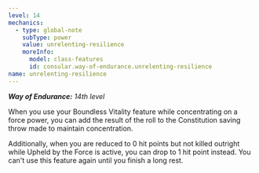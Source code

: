 ```yaml
---
level: 14
mechanics:
  - type: global-note
    subType: power
    value: unrelenting-resilience
    moreInfo:
      model: class-features
      id: consular.way-of-endurance.unrelenting-resilience
name: unrelenting-resilience
---
```

_**Way of Endurance:** 14th level_
When you use your Boundless Vitality feature while concentrating on a force power, you can add the result of the roll to the Constitution saving throw made to maintain concentration.
Additionally, when you are reduced to 0 hit points but not killed outright while Upheld by the Force is active, you can drop to 1 hit point instead. You can't use this feature again until you finish a long rest.